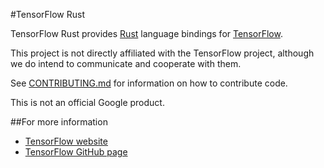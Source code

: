 #TensorFlow Rust

TensorFlow Rust provides [Rust](https://www.rust-lang.org) language bindings for
[TensorFlow](http://tensorflow.org).

This project is not directly affiliated with the TensorFlow project, although we
do intend to communicate and cooperate with them.

See [CONTRIBUTING.md](CONTRIBUTING.md) for information on how to contribute code.

This is not an official Google product.

##For more information

* [TensorFlow website](http://tensorflow.org)
* [TensorFlow GitHub page](https://github.com/tensorflow/tensorflow)
